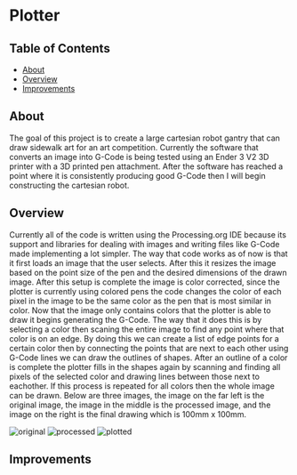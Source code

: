 # Plotter
## Table of Contents
* [About](#About)
* [Overview](#Overview)
* [Improvements](#Improvements)

## About
The goal of this project is to create a large cartesian robot gantry that can draw sidewalk art for an art competition. Currently the software that converts an image into G-Code is being tested using an Ender 3 V2 3D printer with a 3D printed pen attachment. After the software has reached a point where it is consistently producing good G-Code then I will begin constructing the cartesian robot.

## Overview
Currently all of the code is written using the Processing.org IDE because its support and libraries for dealing with images and writing files like G-Code made implementing a lot simpler. The way that code works as of now is that it first loads an image that the user selects. After this it resizes the image based on the point size of the pen and the desired dimensions of the drawn image. After this setup is complete the image is color corrected, since the plotter is currently using colored pens the code changes the color of each pixel in the image to be the same color as the pen that is most similar in color. Now that the image only contains colors that the plotter is able to draw it begins generating the G-Code. The way that it does this is by selecting a color then scaning the entire image to find any point where that color is on an edge. By doing this we can create a list of edge points for a certain color then by connecting the points that are next to each other using G-Code lines we can draw the outlines of shapes. After an outline of a color is complete the plotter fills in the shapes again by scanning and finding all pixels of the selected color and drawing lines between those next to eachother. If this process is repeated for all colors then the whole image can be drawn. Below are three images, the image on the far left is the original image, the image in the middle is the processed image, and the image on the right is the final drawing which is 100mm x 100mm.

![original](https://github.com/JoshCircenis/Plotter/assets/98178221/766132f6-e0ac-4642-8aff-823b268775cc) ![processed](https://github.com/JoshCircenis/Plotter/assets/98178221/4c8b17c0-dc33-4376-abd3-a699645eb310) ![plotted](https://github.com/JoshCircenis/Plotter/assets/98178221/54561d62-d19f-445a-a162-e5123f5769bc)



## Improvements
